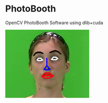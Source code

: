 # PhotoBooth
OpenCV PhotoBooth Software using dlib+cuda

![Alt text](/facedetect.png?raw=true "Title")
